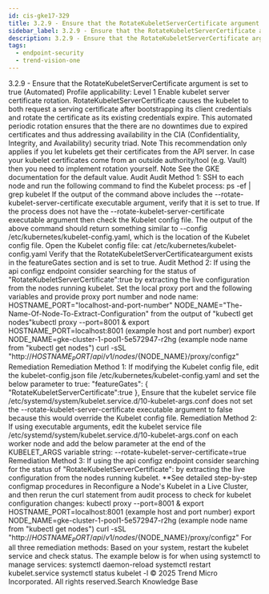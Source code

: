 ```yaml
---
id: cis-gke17-329
title: 3.2.9 - Ensure that the RotateKubeletServerCertificate argument is set to true (Automated)
sidebar_label: 3.2.9 - Ensure that the RotateKubeletServerCertificate argument is set to true (Automated)
description: 3.2.9 - Ensure that the RotateKubeletServerCertificate argument is set to true (Automated)
tags:
  - endpoint-security
  - trend-vision-one
---
```


 3.2.9 - Ensure that the RotateKubeletServerCertificate argument is set to true (Automated) Profile applicability: Level 1 Enable kubelet server certificate rotation. RotateKubeletServerCertificate causes the kubelet to both request a serving certificate after bootstrapping its client credentials and rotate the certificate as its existing credentials expire. This automated periodic rotation ensures that the there are no downtimes due to expired certificates and thus addressing availability in the CIA (Confidentiality, Integrity, and Availability) security triad. Note This recommendation only applies if you let kubelets get their certificates from the API server. In case your kubelet certificates come from an outside authority/tool (e.g. Vault) then you need to implement rotation yourself. Note See the GKE documentation for the default value. Audit Audit Method 1: SSH to each node and run the following command to find the Kubelet process: ps -ef | grep kubelet If the output of the command above includes the --rotate-kubelet-server-certificate executable argument, verify that it is set to true. If the process does not have the --rotate-kubelet-server-certificate executable argument then check the Kubelet config file. The output of the above command should return something similar to --config /etc/kubernetes/kubelet-config.yaml, which is the location of the Kubelet config file. Open the Kubelet config file: cat /etc/kubernetes/kubelet-config.yaml Verify that the RotateKubeletServerCertificateargument exists in the featureGates section and is set to true. Audit Method 2: If using the api configz endpoint consider searching for the status of "RotateKubeletServerCertificate":true by extracting the live configuration from the nodes running kubelet. Set the local proxy port and the following variables and provide proxy port number and node name: HOSTNAME_PORT="localhost-and-port-number" NODE_NAME="The-Name-Of-Node-To-Extract-Configuration" from the output of "kubectl get nodes"kubectl proxy --port=8001 & export HOSTNAME_PORT=localhost:8001 (example host and port number) export NODE_NAME=gke-cluster-1-pool1-5e572947-r2hg (example node name from "kubectl get nodes") curl -sSL "http://${HOSTNAME_PORT}/api/v1/nodes/${NODE_NAME}/proxy/configz" Remediation Remediation Method 1: If modifying the Kubelet config file, edit the kubelet-config.json file /etc/kubernetes/kubelet-config.yaml and set the below parameter to true: "featureGates": { "RotateKubeletServerCertificate":true }, Ensure that the kubelet service file /etc/systemd/system/kubelet.service.d/10-kubelet-args.conf does not set the --rotate-kubelet-server-certificate executable argument to false because this would override the Kubelet config file. Remediation Method 2: If using executable arguments, edit the kubelet service file /etc/systemd/system/kubelet.service.d/10-kubelet-args.conf on each worker node and add the below parameter at the end of the KUBELET_ARGS variable string: --rotate-kubelet-server-certificate=true Remediation Method 3: If using the api configz endpoint consider searching for the status of "RotateKubeletServerCertificate": by extracting the live configuration from the nodes running kubelet. **See detailed step-by-step configmap procedures in Reconfigure a Node's Kubelet in a Live Cluster, and then rerun the curl statement from audit process to check for kubelet configuration changes: kubectl proxy --port=8001 & export HOSTNAME_PORT=localhost:8001 (example host and port number) export NODE_NAME=gke-cluster-1-pool1-5e572947-r2hg (example node name from "kubectl get nodes") curl -sSL "http://${HOSTNAME_PORT}/api/v1/nodes/${NODE_NAME}/proxy/configz" For all three remediation methods: Based on your system, restart the kubelet service and check status. The example below is for when using systemctl to manage services: systemctl daemon-reload systemctl restart kubelet.service systemctl status kubelet -l © 2025 Trend Micro Incorporated. All rights reserved.Search Knowledge Base